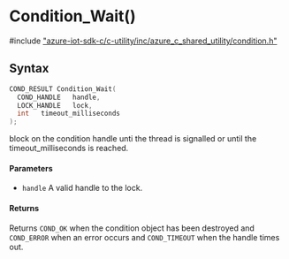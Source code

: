 # Condition_Wait()

\#include ["azure-iot-sdk-c/c-utility/inc/azure_c_shared_utility/condition.h"](../iot-c-ref-condition-h.md)  

## Syntax

```C
COND_RESULT Condition_Wait(
  COND_HANDLE	handle,
  LOCK_HANDLE	lock,
  int	timeout_milliseconds
);

```

block on the condition handle unti the thread is signalled or until the timeout_milliseconds is reached.

#### Parameters
* `handle` A valid handle to the lock.

#### Returns
Returns `COND_OK` when the condition object has been destroyed and `COND_ERROR` when an error occurs and `COND_TIMEOUT` when the handle times out.

